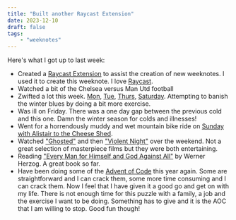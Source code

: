 ```yaml
---
title: "Built another Raycast Extension"
date: 2023-12-10
draft: false
tags:
    - "weeknotes"
---
```


Here's what I got up to last week:

- Created a [Raycast Extension](https://github.com/bigandy/raycast-extensions/tree/main/create-new-weeknote) to assist the creation of new weeknotes. I used it to create this weeknote. I love [Raycast](https://www.raycast.com/).
- Watched a bit of the Chelsea versus Man Utd football
- Zwifted a lot this week. [Mon](https://www.strava.com/activities/10328793578), [Tue](https://www.strava.com/activities/10334231146), [Thurs](https://www.strava.com/activities/10342843856), [Saturday](https://www.strava.com/activities/10353985256). Attempting to banish the winter blues by doing a bit more exercise.
- Was ill on Friday. There was a one day gap between the previous cold and this one. Damn the winter season for colds and illnesses!
- Went for a horrendously muddy and wet mountain bike ride on [Sunday with Alistair to the Cheese Shed](https://www.strava.com/activities/10359579016).
- Watched ["Ghosted"](https://www.imdb.com/title/tt15326988/) and then ["Violent Night"](https://www.imdb.com/title/tt12003946/) over the weekend. Not a great selection of masterpiece films but they were both entertaining.
- Reading ["Every Man for Himself and God Against All"](https://www.theguardian.com/books/2023/oct/19/every-man-for-himself-and-god-against-all-by-werner-herzog-review-magical-thinking) by Werner Herzog. A great book so far.
- Have been doing some of the [Advent of Code](https://adventofcode.com/2023) this year again. Some are straightforward and I can crack them, some more time consuming and I can crack them. Now I feel that I have given it a good go and get on with my life. There is not enough time for this puzzle with a family, a job and the exercise I want to be doing. Something has to give and it is the AOC that I am willing to stop. Good fun though!
